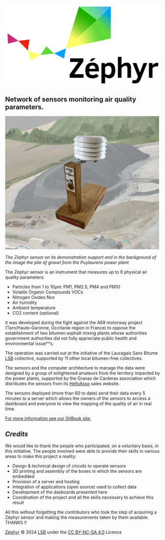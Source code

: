 ![](00-Ressources/Logo-Zephyr.png)
## Network of sensors monitoring air quality parameters.  
![](00-Ressources/Zephyr-sensor.png)

*The Zéphyr sensor on its demonstration support and in the background of the image the pile of gravel from the Puylaurens power plant.*

The Zéphyr sensor is an instrument that measures up to 9 physical air quality parameters:

* Particles from 1 to 10µm: PM1, PM2.5, PM4 and PM10 
* Volatile Organic Compounds VOCs
* Nitrogen Oxides Nox
* Air humidity
* Ambient temperature
* CO2 content (optional)  

It was developed during the fight against the A69 motorway project (Tarn/Haute-Garonne, Occitanie region in France) to oppose the establishment of two bitumen asphalt mixing plants whose authorities government authorities did not fully appreciate public health and environmental issue**s.

The operation was carried out at the initiative of the Lauragais Sans Bitume [LSB](https://www.lauragais-sansbitume.fr/) collective, supported by 11 other local bitumen-free collectives.

The sensors and the computer architecture to manage the data were designed by a group of enlightened amateurs from the territory impacted by the power plants, supported by the Granas de Carderas association which distributes the sensors from its [HelloAsso](https://www.helloasso.com/associations/granas-de-carderas) sales website.

The sensors deployed (more than 60 to date) send their data every 5 minutes to a server which allows the owners of the sensors to access a dashboard and everyone to view the mapping of the quality of air in real time.

[For more information see our GitBook site:](https://rhizobiome.gitbook.io/atrosca-degaze)

## *Credits*

We would like to thank the people who participated, on a voluntary basis, in this initiative.
The people involved were able to provide their skills in various areas to make this project a reality:

* Design & technical design of circuits to operate sensors
* 3D printing and assembly of the boxes in which the sensors are embedded
* Provision of a server and hosting
* Integration of applications (open source) used to collect data
* Development of the dasboards presented here
* Coordination of the project and all the skills necessary to achieve this result

All this without forgetting the contributors who took the step of acquiring a Zéphyr sensor and making the measurements taken by them available.
THANKS !!

[Zéphyr](https://rhizobiome.gitbook.io/atrosca-degaze) © 2024 [LSB](https://www.lauragais-sansbitume.fr/) under the [CC BY-NC-SA 4.0](https://creativecommons.org/licenses/by-nc-sa/4.0/?ref=chooser-v1) Licence


